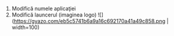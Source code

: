 1. Modifică numele aplicaţiei
2. Modifică launcerul (imaginea logo)
![](https://gyazo.com/eb5c5741b6a9a16c692170a41a49c858.png | width=100)
